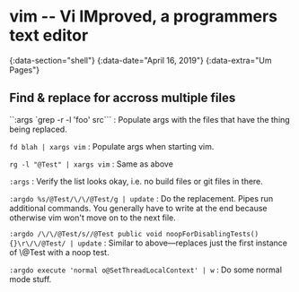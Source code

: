 # vim -- Vi IMproved, a programmers text editor
{:data-section="shell"}
{:data-date="April 16, 2019"}
{:data-extra="Um Pages"}

## Find & replace for accross multiple files
``:args `grep -r -l 'foo' src```
: Populate args with the files that have the thing being replaced.

`fd blah | xargs vim`
: Populate args when starting vim.

`rg -l "@Test" | xargs vim`
: Same as above

`:args`
: Verify the list looks okay, i.e. no build files or git files in there.

`:argdo %s/@Test/\/\/@Test/g | update`
: Do the replacement. Pipes run additional commands. You generally have to write at the end because
otherwise vim won't move on to the next file.

`:argdo /\/\/@Test/s//@Test public void noopForDisablingTests() {}\r\/\/@Test/ | update`
: Similar to above—replaces just the first instance of \\@Test with a noop test.

`:argdo execute 'normal o@SetThreadLocalContext' | w`
: Do some normal mode stuff.

